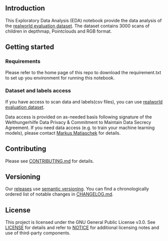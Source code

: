 

## Introduction

This Exploratory Data Analysis (EDA) notebook provide the data analysis of the [realworld evaluation dataset](https://ml.azure.com/dataset/anon-realtime-evaluation/latest/details?wsid=/subscriptions/9b82ecea-6780-4b85-8acf-d27d79028f07/resourceGroups/cgm-ml-prod/providers/Microsoft.MachineLearningServices/workspaces/cgm-azureml-prod&tid=006dabd7-456d-465b-a87f-f7d557e319c8). The dataset contains 3000 scans of children in depthmap, Pointclouds and RGB format. 

## Getting started

### Requirements

Please refer to the home page of this repo to download the requirement.txt to set up you environment for running this notebook.

### Dataset and labels access

If you have access to scan data and labels(csv files), you can use [realworld evaluation dataset](https://ml.azure.com/dataset/anon-realtime-evaluation/latest/details?wsid=/subscriptions/9b82ecea-6780-4b85-8acf-d27d79028f07/resourceGroups/cgm-ml-prod/providers/Microsoft.MachineLearningServices/workspaces/cgm-azureml-prod&tid=006dabd7-456d-465b-a87f-f7d557e319c8).

Data access is provided on as-needed basis following signature of the Welthungerhilfe Data Privacy & Commitment to
Maintain Data Secrecy Agreement. If you need data access (e.g. to train your machine learning models),
please contact [Markus Matiaschek](mailto:info@childgrowthmonitor.org) for details.

## Contributing

Please see [CONTRIBUTING.md](CONTRIBUTING.md) for details.

## Versioning

Our [releases](https://github.com/Welthungerhilfe/cgm-ml/releases) use [semantic versioning](http://semver.org). You can find a chronologically ordered list of notable changes in [CHANGELOG.md](CHANGELOG.md).

## License

This project is licensed under the GNU General Public License v3.0. See [LICENSE](LICENSE) for details and refer to [NOTICE](NOTICE) for additional licensing notes and use of third-party components.
